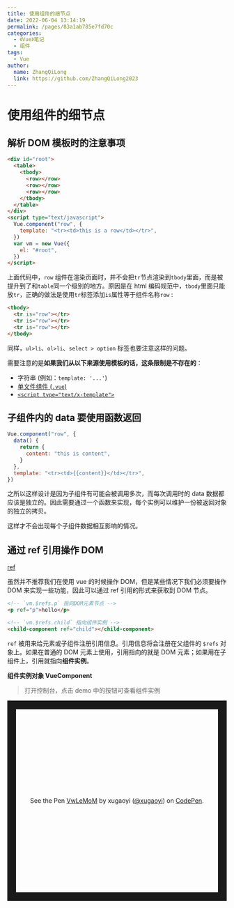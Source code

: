 ```yaml
---
title: 使用组件的细节点
date: 2022-06-04 13:14:19
permalink: /pages/83a1ab785e7fd70c
categories:
  - 《Vue》笔记
  - 组件
tags:
  - Vue
author:
  name: ZhangQiLong
  link: https://github.com/ZhangQiLong2023
---
```


# 使用组件的细节点

## 解析 DOM 模板时的注意事项

```html
<div id="root">
  <table>
    <tbody>
      <row></row>
      <row></row>
      <row></row>
    </tbody>
  </table>
</div>
<script type="text/javascript">
  Vue.component("row", {
    template: "<tr><td>this is a row</td></tr>",
  })
  var vm = new Vue({
    el: "#root",
  })
</script>
```

上面代码中，`row` 组件在渲染页面时，并不会把`tr`节点渲染到`tbody`里面，而是被提升到了和`table`同一个级别的地方。原因是在 html 编码规范中，`tbody`里面只能放`tr`，正确的做法是使用`tr`标签添加`is`属性等于组件名称`row` :

```html
<tbody>
  <tr is="row"></tr>
  <tr is="row"></tr>
  <tr is="row"></tr>
</tbody>
```

同样，`ul>li`、`ol>li`、`select > option` 标签也要注意这样的问题。

需要注意的是**如果我们从以下来源使用模板的话，这条限制是不存在的**：

- 字符串 (例如：`template: '...'`)
- [单文件组件 (`.vue`)](https://cn.vuejs.org/v2/guide/single-file-components.html)
- [`<script type="text/x-template">`](https://cn.vuejs.org/v2/guide/components-edge-cases.html#X-Templates)

## 子组件内的 data 要使用函数返回

```js
Vue.component("row", {
  data() {
    return {
      content: "this is content",
    }
  },
  template: "<tr><td>{{content}}</td></tr>",
})
```

之所以这样设计是因为子组件有可能会被调用多次，而每次调用时的 data 数据都应该是独立的。因此需要通过一个函数来实现，每个实例可以维护一份被返回对象的独立的拷贝。

这样才不会出现每个子组件数据相互影响的情况。

## 通过 ref 引用操作 DOM

[ref](https://cn.vuejs.org/v2/api/#ref)

虽然并不推荐我们在使用 vue 的时候操作 DOM，但是某些情况下我们必须要操作 DOM 来实现一些功能，因此可以通过 ref 引用的形式来获取到 DOM 节点。

```html
<!-- `vm.$refs.p` 指向DOM元素节点 -->
<p ref="p">hello</p>

<!-- `vm.$refs.child` 指向组件实例 -->
<child-component ref="child"></child-component>
```

`ref` 被用来给元素或子组件注册引用信息。引用信息将会注册在父组件的 `$refs` 对象上。如果在普通的 DOM 元素上使用，引用指向的就是 DOM 元素；如果用在子组件上，引用就指向**组件实例**。

**组件实例对象 VueComponent**

> 打开控制台，点击 demo 中的按钮可查看组件实例

<p class="codepen" data-height="460" data-theme-id="light" data-default-tab="js,result" data-user="xugaoyi" data-slug-hash="VwLeMoM" style="height: 460px; box-sizing: border-box; display: flex; align-items: center; justify-content: center; border: 20px solid; margin: 1em 0; padding: 1em;" data-pen-title="VwLeMoM">
  <span>See the Pen <a href="https://codepen.io/xugaoyi/pen/VwLeMoM">
  VwLeMoM</a> by xugaoyi (<a href="https://codepen.io/xugaoyi">@xugaoyi</a>)
  on <a href="https://codepen.io">CodePen</a>.</span>
</p>
<script async src="https://static.codepen.io/assets/embed/ei.js"></script>
